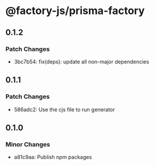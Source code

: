 # @factory-js/prisma-factory

## 0.1.2

### Patch Changes

- 3bc7b54: fix(deps): update all non-major dependencies

## 0.1.1

### Patch Changes

- 586adc2: Use the cjs file to run generator

## 0.1.0

### Minor Changes

- a81c9aa: Publish npm packages
